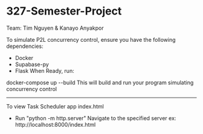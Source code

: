 # 327-Semester-Project
Team: Tim Nguyen & Kanayo Anyakpor

To simulate P2L concurrency control, ensure you have the following dependencies:
- Docker
- Supabase-py
- Flask
When Ready, run:

docker-compose up --build 
This will build and run your program simulating concurrency control

-----------------------------------------

To view Task Scheduler app index.html
- Run "python -m http.server"
Navigate to the specified server
ex: http://localhost:8000/index.html
